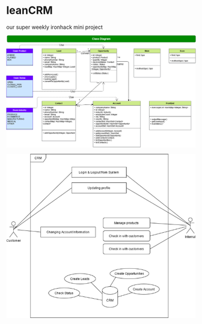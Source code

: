 # leanCRM
our super weekly ironhack mini project

![Class Diagram](https://github.com/kemilk/leanCRM/blob/dev/docs/ClassDiagram_CRM.png)

![Use Case Diagram](https://github.com/kemilk/leanCRM/blob/dev/docs/UseCaseCRM.png)

		
		
